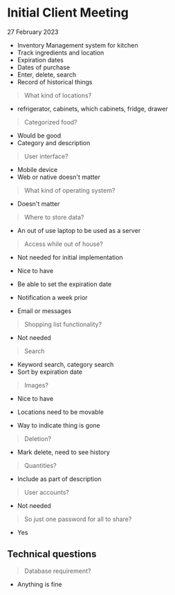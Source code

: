 # Initial Client Meeting
27 February 2023

* Inventory Management system for kitchen
* Track ingredients and location
* Expiration dates
* Dates of purchase
* Enter, delete, search
* Record of historical things

> What kind of locations?
* refrigerator, cabinets, which cabinets, fridge, drawer

> Categorized food?
* Would be good
* Category and description

> User interface?
* Mobile device
* Web or native doesn't matter

> What kind of operating system?
* Doesn't matter

> Where to store data?
* An out of use laptop to be used as a server

> Access while out of house?
* Not needed for initial implementation
* Nice to have

* Be able to set the expiration date
* Notification a week prior
* Email or messages

> Shopping list functionality?
* Not needed

> Search
* Keyword search, category search
* Sort by expiration date

> Images?
* Nice to have

* Locations need to be movable
* Way to indicate thing is gone

> Deletion?
* Mark delete, need to see history

> Quantities?
* Include as part of description

> User accounts?
* Not needed

> So just one password for all to share?
* Yes

## Technical questions
> Database requirement?
* Anything is fine